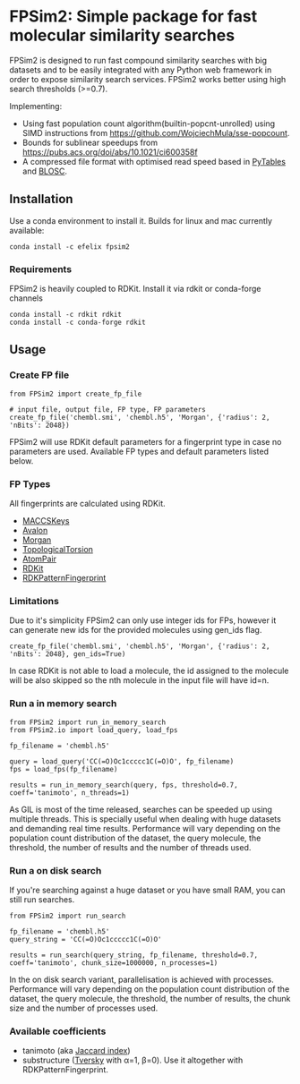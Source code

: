 # FPSim2: Simple package for fast molecular similarity searches

FPSim2 is designed to run fast compound similarity searches with big datasets and to be easily integrated with any Python web framework in order to expose similarity search services. FPSim2 works better using high search thresholds (>=0.7).

Implementing: 

- Using fast population count algorithm(builtin-popcnt-unrolled) using SIMD instructions from https://github.com/WojciechMula/sse-popcount.
- Bounds for sublinear speedups from https://pubs.acs.org/doi/abs/10.1021/ci600358f
- A compressed file format with optimised read speed based in [PyTables](https://www.pytables.org/) and [BLOSC](http://www.blosc.org/pages/blosc-in-depth/).


## Installation 

Use a conda environment to install it. Builds for linux and mac currently available:

    conda install -c efelix fpsim2 

### Requirements

FPSim2 is heavily coupled to RDKit. Install it via rdkit or conda-forge channels

    conda install -c rdkit rdkit
    conda install -c conda-forge rdkit

## Usage

### Create FP file

    from FPSim2 import create_fp_file

    # input file, output file, FP type, FP parameters
    create_fp_file('chembl.smi', 'chembl.h5', 'Morgan', {'radius': 2, 'nBits': 2048})

FPSim2 will use RDKit default parameters for a fingerprint type in case no parameters are used. Available FP types and default parameters listed below.

### FP Types

All fingerprints are calculated using RDKit.  

- [MACCSKeys](http://rdkit.org/docs/source/rdkit.Chem.rdMolDescriptors.html#rdkit.Chem.rdMolDescriptors.GetMACCSKeysFingerprint)
- [Avalon](http://rdkit.org/docs/source/rdkit.Avalon.pyAvalonTools.html#rdkit.Avalon.pyAvalonTools.GetAvalonFP)
- [Morgan](http://rdkit.org/docs/source/rdkit.Chem.rdMolDescriptors.html#rdkit.Chem.rdMolDescriptors.GetMorganFingerprintAsBitVect)
- [TopologicalTorsion](http://rdkit.org/docs/source/rdkit.Chem.rdMolDescriptors.html#rdkit.Chem.rdMolDescriptors.GetHashedTopologicalTorsionFingerprintAsBitVect)
- [AtomPair](http://rdkit.org/docs/source/rdkit.Chem.rdMolDescriptors.html#rdkit.Chem.rdMolDescriptors.GetHashedAtomPairFingerprintAsBitVect)
- [RDKit](http://rdkit.org/docs/source/rdkit.Chem.rdmolops.html#rdkit.Chem.rdmolops.RDKFingerprint)
- [RDKPatternFingerprint](http://rdkit.org/docs/source/rdkit.Chem.rdmolops.html#rdkit.Chem.rdmolops.PatternFingerprint)


### Limitations

Due to it's simplicity FPSim2 can only use integer ids for FPs, however it can generate new ids for the provided molecules using gen_ids flag.

    create_fp_file('chembl.smi', 'chembl.h5', 'Morgan', {'radius': 2, 'nBits': 2048}, gen_ids=True)

In case RDKit is not able to load a molecule, the id assigned to the molecule will be also skipped so the nth molecule in the input file will have id=n.

### Run a in memory search

    from FPSim2 import run_in_memory_search
    from FPSim2.io import load_query, load_fps

    fp_filename = 'chembl.h5'

    query = load_query('CC(=O)Oc1ccccc1C(=O)O', fp_filename)
    fps = load_fps(fp_filename)

    results = run_in_memory_search(query, fps, threshold=0.7, coeff='tanimoto', n_threads=1)

As GIL is most of the time released, searches can be speeded up using multiple threads. This is specially useful when dealing with huge datasets and demanding real time results. Performance will vary depending on the population count distribution of the dataset, the query molecule, the threshold, the number of results and the number of threads used.

### Run a on disk search

If you're searching against a huge dataset or you have small RAM, you can still run searches.

    from FPSim2 import run_search

    fp_filename = 'chembl.h5'
    query_string = 'CC(=O)Oc1ccccc1C(=O)O'

    results = run_search(query_string, fp_filename, threshold=0.7, coeff='tanimoto', chunk_size=1000000, n_processes=1)

In the on disk search variant, parallelisation is achieved with processes. Performance will vary depending on the population count distribution of the dataset, the query molecule, the threshold, the number of results, the chunk size and the number of processes used.

### Available coefficients

- tanimoto (aka [Jaccard index](https://en.wikipedia.org/wiki/Jaccard_index))
- substructure ([Tversky](https://en.wikipedia.org/wiki/Tversky_index) with α=1, β=0). Use it altogether with RDKPatternFingerprint.

